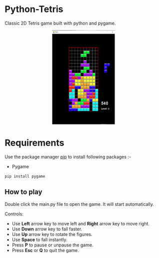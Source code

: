 # Python-Tetris

Classic 2D Tetris game built with python and pygame. 

<p align='center'>
	<img src='app.png' width=200 height=300>
</p>

# Requirements

Use the package manager [pip](https://pip.pypa.io/en/stable/) to install following packages :-
* Pygame

```bash
pip install pygame
```
## How to play

Double click the main.py file to open the game. It will start automatically.

Controls:
* Use **Left** arrow key to move left and **Right** arrow key to move right.
* Use **Down** arrow key to fall faster.
* Use **Up** arrow key to rotate the figures.
* Use **Space** to fall instantly.
* Press **P** to pause or unpause the game.
* Press **Esc** or **Q** to quit the game.
